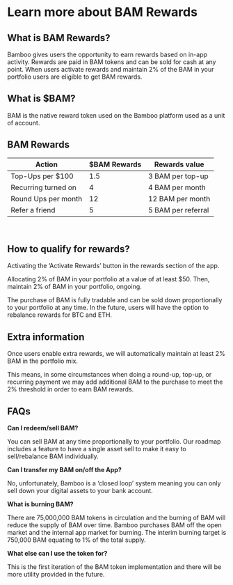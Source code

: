 # Learn more about BAM Rewards

## What is BAM Rewards?

Bamboo gives users the opportunity to earn rewards based on in-app activity. Rewards are paid in BAM tokens and can be sold for cash at any point. When users activate rewards and maintain 2% of the BAM in your portfolio users are eligible to get BAM rewards.

## What is $BAM?

BAM is the native reward token used on the Bamboo platform used as a unit of account.

## BAM Rewards

|Action|$BAM Rewards|Rewards value|
|------|------------|-------------|
|Top-Ups per $100|1.5|3 BAM per top-up|
|Recurring turned on|4|4 BAM per month|
|Round Ups per month|12|12 BAM per month|
|Refer a friend|5|5 BAM per referral|

&nbsp;

## How to qualify for rewards?

Activating the ‘Activate Rewards’ button in the rewards section of the app.

Allocating 2% of BAM in your portfolio at a value of at least $50. Then, maintain 2% of BAM in your portfolio, ongoing.

The purchase of BAM is fully tradable and can be sold down proportionally to your portfolio at any time. In the future, users will have the option to rebalance rewards for BTC and ETH.

## Extra information

Once users enable extra rewards, we will automatically maintain at least 2% BAM in the portfolio mix.

This means, in some circumstances when doing a round-up, top-up, or recurring payment we may add additional BAM to the purchase to meet the 2% threshold in order to earn BAM rewards.

## FAQs

**Can I redeem/sell BAM?**

You can sell BAM at any time proportionally to your portfolio. Our roadmap includes a feature to have a single asset sell to make it easy to sell/rebalance BAM individually.

**Can I transfer my BAM on/off the App?**

No, unfortunately, Bamboo is a ‘closed loop’ system meaning you can only sell down your digital assets to your bank account.

**What is burning BAM?**

There are 75,000,000 BAM tokens in circulation and the burning of BAM will reduce the supply of BAM over time. Bamboo purchases BAM off the open market and the internal app market for burning. The interim burning target is 750,000 BAM equating to 1% of the total supply.

**What else can I use the token for?**

This is the first iteration of the BAM token implementation and there will be more utility provided in the future.
